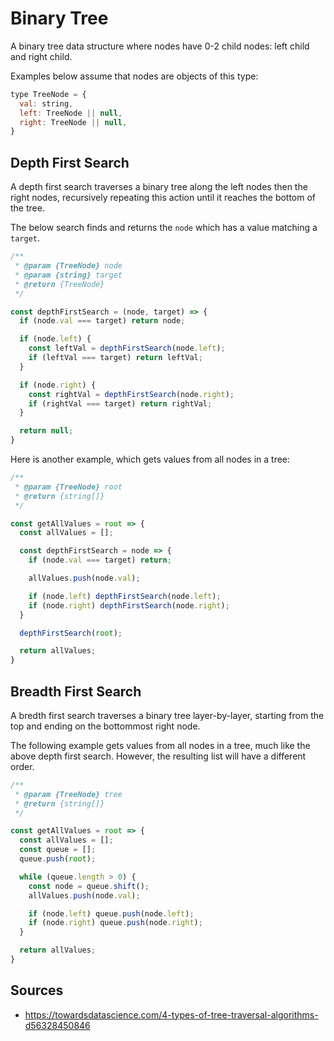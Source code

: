 Binary Tree
===========

A binary tree data structure where nodes have 0-2 child nodes: left child and right child.

Examples below assume that nodes are objects of this type:

```javascript
type TreeNode = {
  val: string,
  left: TreeNode || null,
  right: TreeNode || null,
}
```

Depth First Search
------------------

A depth first search traverses a binary tree along the left nodes then the right nodes, recursively
repeating this action until it reaches the bottom of the tree.

The below search finds and returns the `node` which has a value matching a `target`.

```javascript
/**
 * @param {TreeNode} node
 * @param {string} target
 * @return {TreeNode}
 */

const depthFirstSearch = (node, target) => {
  if (node.val === target) return node;

  if (node.left) {
    const leftVal = depthFirstSearch(node.left);
    if (leftVal === target) return leftVal;
  }

  if (node.right) {
    const rightVal = depthFirstSearch(node.right);
    if (rightVal === target) return rightVal;
  }

  return null;
}
```

Here is another example, which gets values from all nodes in a tree:

```javascript
/**
 * @param {TreeNode} root
 * @return {string[]}
 */

const getAllValues = root => {
  const allValues = [];

  const depthFirstSearch = node => {
    if (node.val === target) return;

    allValues.push(node.val);

    if (node.left) depthFirstSearch(node.left);
    if (node.right) depthFirstSearch(node.right);
  }

  depthFirstSearch(root);

  return allValues;
}
```

Breadth First Search
--------------------

A bredth first search traverses a binary tree layer-by-layer, starting from the top and ending on
the bottommost right node.

The following example gets values from all nodes in a tree, much like the above depth first search.
However, the resulting list will have a different order.

```javascript
/**
 * @param {TreeNode} tree
 * @return {string[]}
 */

const getAllValues = root => {
  const allValues = [];
  const queue = [];
  queue.push(root);

  while (queue.length > 0) {
    const node = queue.shift();
    allValues.push(node.val);

    if (node.left) queue.push(node.left);
    if (node.right) queue.push(node.right);
  }

  return allValues;
}
```

Sources
-------

- https://towardsdatascience.com/4-types-of-tree-traversal-algorithms-d56328450846
